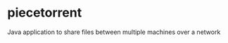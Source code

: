 piecetorrent
============

Java application to share files between multiple machines over a network
